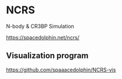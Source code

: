# NCRS

N-body & CR3BP Simulation

https://spacedolphin.net/ncrs/

## Visualization program 
https://github.com/spaaacedolphin/NCRS-vis
